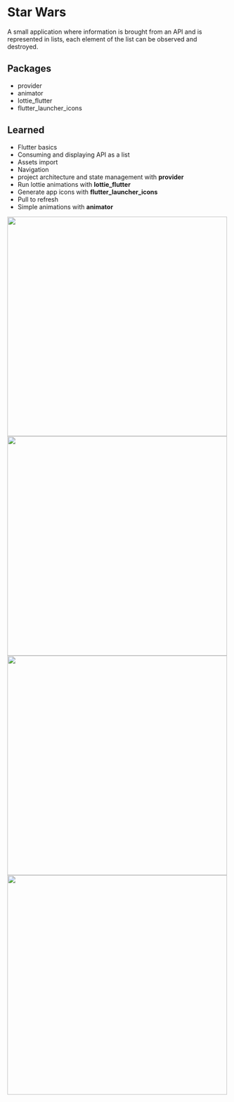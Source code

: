 # Star Wars

A small application where information is brought from an API and is represented in lists, each element of the list can be observed and destroyed.

## Packages

- provider
- animator
- lottie_flutter
- flutter_launcher_icons

## Learned

- Flutter basics
- Consuming and displaying API as a list
- Assets import
- Navigation
- project architecture and state management with **provider**
- Run lottie animations with **lottie_flutter**
- Generate app icons with **flutter_launcher_icons**
- Pull to refresh
- Simple animations with **animator**

<img src="https://lh5.googleusercontent.com/Sd9aSgBgArCEkrBWIVopdrcZhACfDIHpWQSzBpUqrNvJ5pKU72Vm_Ckxj1ci4Mhk7PIU0aIN1HRQZWBlZD7O=w1863-h978-rw" height="500" /> <img src="https://lh5.googleusercontent.com/XmZkDcdHX8iUUM5NeBLz4h4yX9IRcZ2XnXiqJliuWinT3ZfyZYkmdEEJkm-dmIRTAPpaaycazV1ElY0nV6S-=w1863-h978-rw" height="500" /> <img src="https://lh6.googleusercontent.com/lCDW4gC3QlbXWGrRTPXkN6r98S-peMF9iPQ9DZq0On7S3gEyi3YrsJSkoZFj6vM7_dSQV62mYNkpoinnvLAG=w1863-h978-rw" height="500" /> <img src="https://lh5.googleusercontent.com/-frdri5PwdH-biZBzpbItGkgOos0giVfH3oPay945ghRktElyQlAO2GLHnkNXlpmY5QiRbnDgr_7--d2HfaL=w1863-h978-rw" height="500" />
